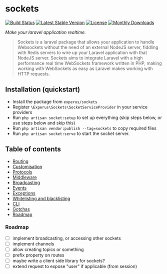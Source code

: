 # sockets
 
[![Build Status](https://travis-ci.org/Experus/sockets.svg?branch=dev)](https://travis-ci.org/Experus/sockets) [![Latest Stable Version](https://poser.pugx.org/experus/sockets/v/stable)](https://packagist.org/packages/experus/sockets) [![License](https://poser.pugx.org/experus/sockets/license)](https://packagist.org/packages/experus/sockets) [![Monthly Downloads](https://poser.pugx.org/experus/sockets/d/monthly)](https://packagist.org/packages/experus/sockets)

*Make your laravel application realtime.*

> Sockets is a laravel package that allows your application to handle Websockets without the need of an external NodeJS server, fiddling with Redis servers to wire up your Laravel application with that NodeJS server. Sockets aims to integrate Laravel with a high performance real time WebSockets framework written in PHP, making working with WebSockets as easy as Laravel makes working with HTTP requests.

## Installation (quickstart)

- Install the package from `experus/sockets`
- Register `\Experus\Sockets\SocketServiceProvider` in your service providers
- Run `php artisan socket:setup` to set up everything (skip steps below, or use steps below and skip this)
- Run `php artisan vendor:publish --tag=sockets` to copy required files
- Run `php artisan socket:serve` to start the socket server.

## Table of contents

- [Routing](docs/routing.md)
- [Customisation](docs/provider.md)
- [Protocols](docs/protocols.md)
- [Middleware](docs/middleware.md)
- [Broadcasting](docs/broadcasting.md)
- [Events](docs/events.md)
- [Exceptions](docs/exceptions.md)
- [Whitelisting and blacklisting](docs/listing.md)
- [CLI](docs/artisan.md)
- [Gotchas](docs/gotchas.md)
- [Roadmap](#roadmap)

### Roadmap

- [ ] implement broadcasting, or accessing other sockets
- [ ] implement channels
- [ ] allow creating topics or something
- [ ] prefix property on routes
- [ ] maybe write a client side library for sockets?
- [ ] extend request to expose "user" if applicable (from session)
